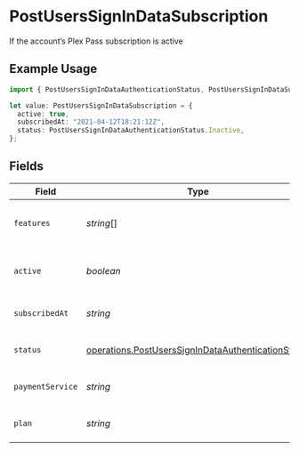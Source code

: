 # PostUsersSignInDataSubscription

If the account’s Plex Pass subscription is active

## Example Usage

```typescript
import { PostUsersSignInDataAuthenticationStatus, PostUsersSignInDataSubscription } from "@lukehagar/plexjs/sdk/models/operations";

let value: PostUsersSignInDataSubscription = {
  active: true,
  subscribedAt: "2021-04-12T18:21:12Z",
  status: PostUsersSignInDataAuthenticationStatus.Inactive,
};
```

## Fields

| Field                                                                                                                           | Type                                                                                                                            | Required                                                                                                                        | Description                                                                                                                     | Example                                                                                                                         |
| ------------------------------------------------------------------------------------------------------------------------------- | ------------------------------------------------------------------------------------------------------------------------------- | ------------------------------------------------------------------------------------------------------------------------------- | ------------------------------------------------------------------------------------------------------------------------------- | ------------------------------------------------------------------------------------------------------------------------------- |
| `features`                                                                                                                      | *string*[]                                                                                                                      | :heavy_minus_sign:                                                                                                              | List of features allowed on your Plex Pass subscription                                                                         |                                                                                                                                 |
| `active`                                                                                                                        | *boolean*                                                                                                                       | :heavy_minus_sign:                                                                                                              | If the account's Plex Pass subscription is active                                                                               | true                                                                                                                            |
| `subscribedAt`                                                                                                                  | *string*                                                                                                                        | :heavy_minus_sign:                                                                                                              | Date the account subscribed to Plex Pass                                                                                        | 2021-04-12T18:21:12Z                                                                                                            |
| `status`                                                                                                                        | [operations.PostUsersSignInDataAuthenticationStatus](../../../sdk/models/operations/postuserssignindataauthenticationstatus.md) | :heavy_minus_sign:                                                                                                              | String representation of subscriptionActive                                                                                     | Inactive                                                                                                                        |
| `paymentService`                                                                                                                | *string*                                                                                                                        | :heavy_minus_sign:                                                                                                              | Payment service used for your Plex Pass subscription                                                                            |                                                                                                                                 |
| `plan`                                                                                                                          | *string*                                                                                                                        | :heavy_minus_sign:                                                                                                              | Name of Plex Pass subscription plan                                                                                             |                                                                                                                                 |